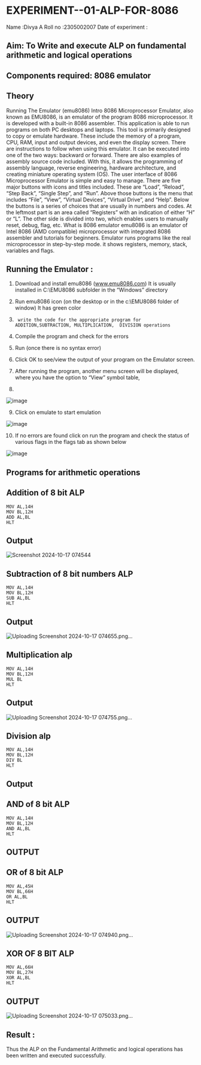 # EXPERIMENT--01-ALP-FOR-8086
Name :Divya A
Roll no :2305002007
Date of experiment :





## Aim: To Write and execute ALP on fundamental arithmetic and logical operations
## Components required: 8086  emulator 
## Theory 
Running The Emulator (emu8086) Intro 8086 Microprocessor Emulator, also known as EMU8086, is an emulator of the program 8086 microprocessor. It is developed with a built-in 8086 assembler. This application is able to run programs on both PC desktops and laptops. This tool is primarily designed to copy or emulate hardware. These include the memory of a program, CPU, RAM, input and output devices, and even the display screen. There are instructions to follow when using this emulator. It can be executed into one of the two ways: backward or forward. There are also examples of assembly source code included. With this, it allows the programming of assembly language, reverse engineering, hardware architecture, and creating miniature operating system (OS). The user interface of 8086 Microprocessor Emulator is simple and easy to manage. There are five major buttons with icons and titles included. These are “Load”, “Reload”, “Step Back”, “Single Step”, and “Run”. Above those buttons is the menu that includes “File”, “View”, “Virtual Devices”, “Virtual Drive”, and “Help”. Below the buttons is a series of choices that are usually in numbers and codes. At the leftmost part is an area called “Registers” with an indication of either “H” or “L”. The other side is divided into two, which enables users to manually reset, debug, flag, etc. What is 8086 emulator emu8086 is an emulator of Intel 8086 (AMD compatible) microprocessor with integrated 8086 assembler and tutorials for beginners. Emulator runs programs like the real microprocessor in step-by-step mode. it shows registers, memory, stack, variables and flags.


 ## Running the Emulator :
1.	Download and install emu8086 (www.emu8086.com) It is usually installed in C:\EMU8086 subfolder in the “Windows” directory
2.	  Run  emu8086 icon (on the desktop or in the c:\EMU8086 folder of window) It has green color 
 
 
3.		write the code for the appropriate program for ADDITION,SUBTRACTION, MULTIPLICATION,  DIVISION operations 

4.	 Compile the program and check for the errors 
5.	Run (once there is no syntax error) 

6.	Click OK to see/view the output of your program on the Emulator screen. 


7.	After running the program, another menu screen will be displayed, where you have the option to “View” symbol table,
8.	 


![image](https://user-images.githubusercontent.com/36288975/189273263-d65baae9-4b8f-4723-afb3-c0ffa4052b04.png)











9.	Click on emulate to start emulation 








![image](https://user-images.githubusercontent.com/36288975/189273273-9bb36ec1-e2e8-4892-8d35-37707332bfdc.png)








10.	If no errors are found click on run the program and check the status of various flags in the flags tab as shown below 






![image](https://user-images.githubusercontent.com/36288975/189273277-113a2a33-4a40-4ff8-95a5-ecd3a1f504fe.png)







## Programs for arithmetic  operations

## Addition  of 8 bit ALP 
```
MOV AL,14H
MOV BL,12H
ADD AL,BL
HLT
```


## Output  
 ![Screenshot 2024-10-17 074544](https://github.com/user-attachments/assets/8d0b67a2-1f83-464f-a0ab-e6d95fd847c3)

## Subtraction   of 8 bit numbers  ALP 
 
 ```
MOV AL,14H
MOV BL,12H
SUB AL,BL
HLT
```
## Output  
![Uploading Screenshot 2024-10-17 074655.png…]()

## Multiplication alp 
```
MOV AL,14H
MOV BL,12H
MUL BL
HLT
```
 ## Output  

![Uploading Screenshot 2024-10-17 074755.png…]()

## Division alp 
```
MOV AL,14H
MOV BL,12H
DIV BL
HLT
```

## Output  

## AND of 8 bit ALP

```
MOV AL,14H
MOV BL,12H
AND AL,BL
HLT
```
## OUTPUT

## OR of 8 bit ALP
```
MOV AL,45H
MOV BL,66H
OR AL,BL
HLT
```

## OUTPUT
![Uploading Screenshot 2024-10-17 074940.png…]()

## XOR OF 8 BIT ALP
```
MOV AL,66H
MOV BL,27H
XOR AL,BL
HLT
```

## OUTPUT
![Uploading Screenshot 2024-10-17 075033.png…]()



## Result :
   Thus the ALP on the Fundamental Arithmetic and logical operations has been written and executed successfully.








